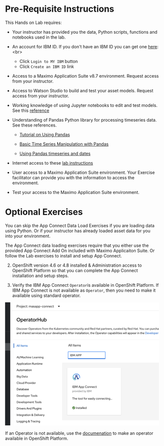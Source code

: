 # Pre-Requisite Instructions

This Hands on Lab requires:

* Your instructor has provided you the data, Python scripts, functions and notebooks used in the lab.  

* An account for IBM ID.  If you don't have an IBM ID you can get one [here](https://www.ibm.com/account/reg/signup?):<br>

    - Click `Login to MY IBM` button
    - Click `Create an IBM ID` link

* Access to a Maximo Application Suite v8.7 environment. Request access from your instructor. 

* Access to Watson Studio to build and test your asset models.  Request access from your instructor.

* Working knowledge of using Jupyter notebooks to edit and test models.  See this [reference](https://realpython.com/jupyter-notebook-introduction/#:~:text=The%20Jupyter%20Notebook%20is%20an,the%20people%20at%20Project%20Jupyter.)

* Understanding of Pandas Python library for processing timeseries data.  See these references.

    - [Tutorial on Using Pandas](https://medium.com/analytics-vidhya/module-6-pandas-5b053ee1e1a1)

    - [Basic Time Series Manipulation with Pandas](https://towardsdatascience.com/basic-time-series-manipulation-with-pandas-4432afee64ea)

    - [Using Pandas timeseries and dates](https://pandas.pydata.org/pandas-docs/dev/user_guide/timeseries.html)

* Internet access to these [lab instructions](https://mam-hol.eu-gb.mybluemix.net/apm_8.7/)

* User access to a Maximo Application Suite environment.  Your Exercise facilitator can provide you with the information to access the environment.

* Test your access to the Maximo Application Suite environment.

# Optional Exercises

You can skip the App Connect Data Load Exercises if you are loading data using Python.  Or if your instructor has already loaded asset data for you into your environment.

The App Connect data loading exercises require that you either use the provided App Connect Add On included with Maximo Applicaiton Suite.  Or follow the Lab exercises to install and setup App Connect.  

2. OpenShift version 4.6 or 4.8 installed & Administration access to OpenShift Platform so that you can complete the App Connect installation and setup steps.

3. Verify the IBM App Connect `Operator`is available in OpenShift Platform.  If IBM App Connect is not available as `Operator`, then you need to make it available using standard operator.

![img](img/apm_8.7/App_Connect_Operator.png)

If an Operator is not available, use the [documenation](https://www.ibm.com/docs/en/app-connect/containers_cd?topic=access-enabling-operator-catalog) to make an operator available in OpenShift Platform.



